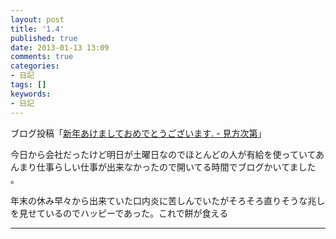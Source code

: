 ```yaml
---
layout: post
title: '1.4'
published: true
date: 2013-01-13 13:09
comments: true
categories:
- 日記
tags: []
keywords:
- 日記
---
```

ブログ投稿「[新年あけましておめでとうございます. - 見方次第](http://soramugi.hateblo.jp/entry/2013/01/04/132002 "新年あけましておめでとうございます. - 見方次第")」

今日から会社だったけど明日が土曜日なのでほとんどの人が有給を使っていてあんまり仕事らしい仕事が出来なかったので開いてる時間でブログかいてました 。

年末の休み早々から出来ていた口内炎に苦しんでいたがそろそろ直りそうな兆しを見せているのでハッピーであった。これで餅が食える

---

